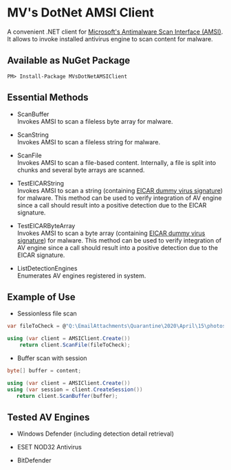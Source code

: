 # MV's DotNet AMSI Client
A convenient .NET client for [Microsoft's Antimalware Scan Interface (AMSI)](https://docs.microsoft.com/en-us/windows/win32/amsi/antimalware-scan-interface-portal). It allows to invoke installed antivirus engine to scan content for malware. 

## Available as NuGet Package

```
PM> Install-Package MVsDotNetAMSIClient
```

## Essential Methods

* ScanBuffer  
Invokes AMSI to scan a fileless byte array for malware.  

* ScanString  
Invokes AMSI to scan a fileless string for malware.  

* ScanFile  
Invokes AMSI to scan a file-based content. Internally, a file is split into chunks and several byte arrays are scanned.  

* TestEICARString  
Invokes AMSI to scan a string (containing [EICAR dummy virus signature](https://www.eicar.org/?page_id=3950)) for malware. This method can be used to verify integration of AV engine since a call should result into a positive detection due to the EICAR signature.  

* TestEICARByteArray  
Invokes AMSI to scan a byte array (containing [EICAR dummy virus signature](https://www.eicar.org/?page_id=3950)) for malware. This method can be used to verify integration of AV engine since a call should result into a positive detection due to the EICAR signature.  

* ListDetectionEngines  
Enumerates AV engines registered in system.


## Example of Use

* Sessionless file scan

```csharp
var fileToCheck = @"Q:\EmailAttachments\Quarantine\2020\April\15\photos.zip";

using (var client = AMSIClient.Create())
    return client.ScanFile(fileToCheck);
```
* Buffer scan with session

```csharp
byte[] buffer = content;

using (var client = AMSIClient.Create())
using (var session = client.CreateSession())
   return client.ScanBuffer(buffer);
```

## Tested AV Engines



* Windows Defender (including detection detail retrieval)

* ESET NOD32 Antivirus

* BitDefender
